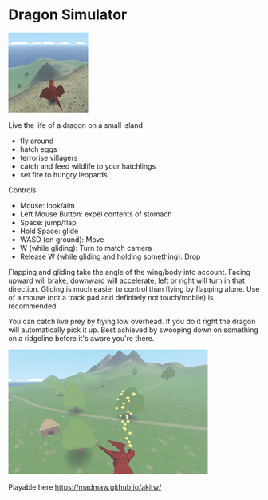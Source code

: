 # Dragon Simulator

![Cover](screenshot_small.png)

Live the life of a dragon on a small island
* fly around
* hatch eggs
* terrorise villagers
* catch and feed wildlife to your hatchlings
* set fire to hungry leopards

Controls
* Mouse: look/aim
* Left Mouse Button: expel contents of stomach
* Space: jump/flap
* Hold Space: glide
* WASD (on ground): Move 
* W (while gliding): Turn to match camera
* Release W (while gliding and holding something): Drop 

Flapping and gliding take the angle of the wing/body into account. Facing upward will brake, downward will accelerate, left or right will turn in that direction. Gliding is much easier to control than flying by flapping alone. Use of a mouse (not a track pad and definitely not touch/mobile) is recommended.

You can catch live prey by flying low overhead. If you do it right the dragon will automatically pick it up. Best achieved by swooping down on something on a ridgeline before it's aware you're there.

![Cover](screenshot_big.png)

Playable here https://madmaw.github.io/akitw/